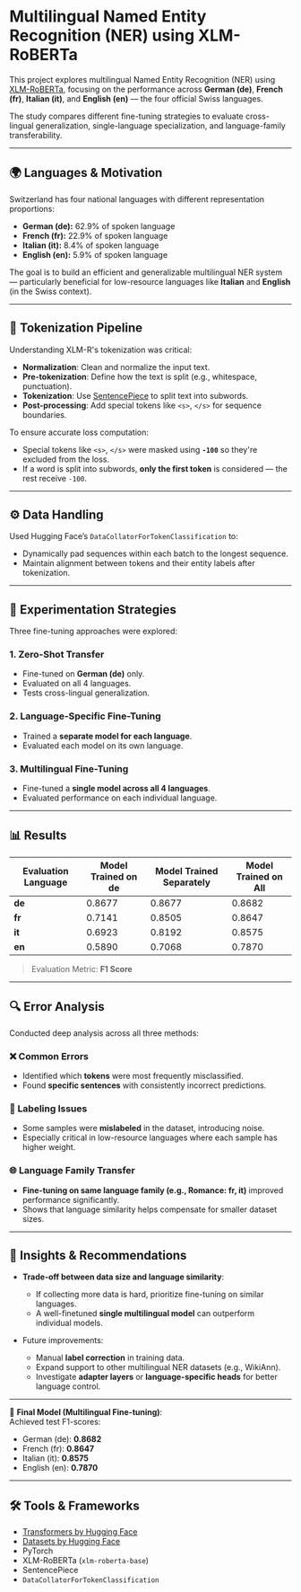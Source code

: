 # Multilingual Named Entity Recognition (NER) using XLM-RoBERTa

This project explores multilingual Named Entity Recognition (NER) using [XLM-RoBERTa](https://huggingface.co/xlm-roberta-base), focusing on the performance across **German (de)**, **French (fr)**, **Italian (it)**, and **English (en)** — the four official Swiss languages. 

The study compares different fine-tuning strategies to evaluate cross-lingual generalization, single-language specialization, and language-family transferability.

---

## 🌍 Languages & Motivation

Switzerland has four national languages with different representation proportions:

- **German (de):** 62.9% of spoken language 
- **French (fr):** 22.9% of spoken language
- **Italian (it):** 8.4% of spoken language
- **English (en):** 5.9% of spoken language

The goal is to build an efficient and generalizable multilingual NER system — particularly beneficial for low-resource languages like **Italian** and **English** (in the Swiss context).

---

## 🧱 Tokenization Pipeline

Understanding XLM-R's tokenization was critical:

- **Normalization**: Clean and normalize the input text.
- **Pre-tokenization**: Define how the text is split (e.g., whitespace, punctuation).
- **Tokenization**: Use [SentencePiece](https://github.com/google/sentencepiece) to split text into subwords.
- **Post-processing**: Add special tokens like `<s>`, `</s>` for sequence boundaries.

To ensure accurate loss computation:
- Special tokens like `<s>`, `</s>` were masked using **`-100`** so they're excluded from the loss.
- If a word is split into subwords, **only the first token** is considered — the rest receive `-100`.

---

## ⚙️ Data Handling

Used Hugging Face’s `DataCollatorForTokenClassification` to:
- Dynamically pad sequences within each batch to the longest sequence.
- Maintain alignment between tokens and their entity labels after tokenization.

---

## 🧪 Experimentation Strategies

Three fine-tuning approaches were explored:

### 1. **Zero-Shot Transfer**
- Fine-tuned on **German (de)** only.
- Evaluated on all 4 languages.
- Tests cross-lingual generalization.

### 2. **Language-Specific Fine-Tuning**
- Trained a **separate model for each language**.
- Evaluated each model on its own language.

### 3. **Multilingual Fine-Tuning**
- Fine-tuned a **single model across all 4 languages**.
- Evaluated performance on each individual language.

---

## 📊 Results

| Evaluation Language | Model Trained on de | Model Trained Separately | Model Trained on All |
|---------------------|---------------------|---------------------------|-----------------------|
| **de**              | 0.8677              | 0.8677                    | 0.8682                |
| **fr**              | 0.7141              | 0.8505                    | 0.8647                |
| **it**              | 0.6923              | 0.8192                    | 0.8575                |
| **en**              | 0.5890              | 0.7068                    | 0.7870                |

> Evaluation Metric: **F1 Score**

---

## 🔍 Error Analysis

Conducted deep analysis across all three methods:

### ❌ Common Errors
- Identified which **tokens** were most frequently misclassified.
- Found **specific sentences** with consistently incorrect predictions.

### 🧾 Labeling Issues
- Some samples were **mislabeled** in the dataset, introducing noise.
- Especially critical in low-resource languages where each sample has higher weight.

### 🌐 Language Family Transfer
- **Fine-tuning on same language family (e.g., Romance: fr, it)** improved performance significantly.
- Shows that language similarity helps compensate for smaller dataset sizes.

---

## 🧠 Insights & Recommendations

- **Trade-off between data size and language similarity**:
  - If collecting more data is hard, prioritize fine-tuning on similar languages.
  - A well-finetuned **single multilingual model** can outperform individual models.
  
- Future improvements:
  - Manual **label correction** in training data.
  - Expand support to other multilingual NER datasets (e.g., WikiAnn).
  - Investigate **adapter layers** or **language-specific heads** for better language control.

---

🚀 **Final Model (Multilingual Fine-tuning)**:  
Achieved test F1-scores:  
- German (de): **0.8682**  
- French (fr): **0.8647**  
- Italian (it): **0.8575**  
- English (en): **0.7870**

---

## 🛠️ Tools & Frameworks

- [Transformers by Hugging Face](https://github.com/huggingface/transformers)
- [Datasets by Hugging Face](https://github.com/huggingface/datasets)
- PyTorch
- XLM-RoBERTa (`xlm-roberta-base`)
- SentencePiece
- `DataCollatorForTokenClassification`
